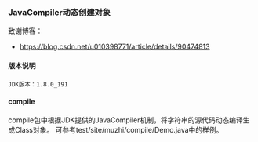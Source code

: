 ### JavaCompiler动态创建对象
致谢博客：

- https://blog.csdn.net/u010398771/article/details/90474813

#### 版本说明
```$xslt
JDK版本：1.8.0_191
```

#### compile

compile包中根据JDK提供的JavaCompiler机制，将字符串的源代码动态编译生成Class对象。 
可参考test/site/muzhi/compile/Demo.java中的样例。


